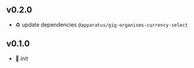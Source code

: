 ## v0.2.0

* ♻️ update dependencies `@apparatus/gig-organisms-currency-select`

## v0.1.0

* 🐣 init
